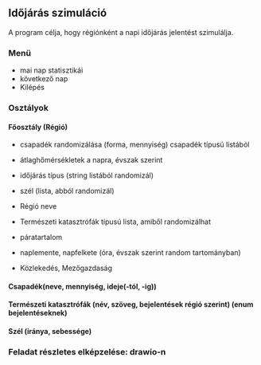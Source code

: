 ## Időjárás szimuláció
  A program célja, hogy régiónként a napi időjárás jelentést szimulálja.  

### Menü
  - mai nap statisztikái
  - következő nap
  - Kilépés

### Osztályok
  #### Főosztály (Régió)
  -  csapadék randomizálása (forma, mennyiség) csapadék típusú listából
  -  átlaghőmérsékletek a napra, évszak szerint
  -  időjárás típus (string listából randomizál)
  -  szél (lista, abból randomizál)
  -  Régió neve
  -  Természeti katasztrófák típusú lista, amiből randomizálhat
  -  páratartalom
  -  naplemente, napfelkete (óra, évszak szerint random tartományban)

  - Közlekedés, Mezőgazdaság

  #### Csapadék(neve, mennyiség, ideje(-tól, -ig))
  #### Természeti katasztrófák (név, szöveg, bejelentések régió szerint) (enum bejelentéseknek)
  #### Szél (iránya, sebessége)
  

### Feladat részletes elképzelése: drawio-n
